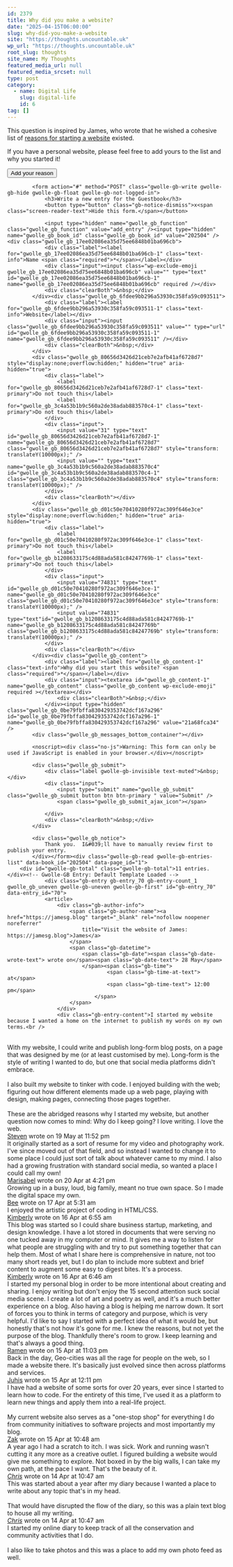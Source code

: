 ```yaml
---
id: 2379
title: Why did you make a website?
date: "2025-04-15T06:00:00"
slug: why-did-you-make-a-website
site: "https://thoughts.uncountable.uk"
wp_url: "https://thoughts.uncountable.uk"
root_slug: thoughts
site_name: My Thoughts
featured_media_url: null
featured_media_srcset: null
type: post
category:
  - name: Digital Life
    slug: digital-life
    id: 6
tag: []
---
```



<p>This question is inspired by James, who wrote that he wished a cohesive list of <a href="https://jamesg.blog/2025/04/13/what-we-see-in-our-websites">reasons for starting a website</a> existed.</p>



<p>If you have a personal website, please feel free to add yours to the list and why you started it!</p>


<div class="gwolle-gb"><div class="gwolle_gb_messages_top_container"></div>
	                <div class="gwolle-gb-write-button">
	                        <input type="button" name="gwolle-gb-write-button" class="button btn btn-default" value="Add your reason" />
	                </div>
					
			<form action="#" method="POST" class="gwolle-gb-write gwolle-gb-hide gwolle-gb-float gwolle-gb-not-logged-in">
				<h3>Write a new entry for the Guestbook</h3>
				<button type="button" class="gb-notice-dismiss">x<span class="screen-reader-text">Hide this form.</span></button>
			
				<input type="hidden" name="gwolle_gb_function" class="gwolle_gb_function" value="add_entry" /><input type="hidden" name="gwolle_gb_book_id" class="gwolle_gb_book_id" value="202504" /><div class="gwolle_gb_17ee02086ea35d75ee6848b01ba696cb">
				<div class="label"><label for="gwolle_gb_17ee02086ea35d75ee6848b01ba696cb-1" class="text-info">Name <span class="required">*</span></label></div>
				<div class="input"><input class="wp-exclude-emoji gwolle_gb_17ee02086ea35d75ee6848b01ba696cb" value="" type="text" id="gwolle_gb_17ee02086ea35d75ee6848b01ba696cb-1" name="gwolle_gb_17ee02086ea35d75ee6848b01ba696cb" required /></div>
				<div class="clearBoth">&nbsp;</div>
			</div><div class="gwolle_gb_6fdee9bb296a53930c358fa59c093511">
				<div class="label"><label for="gwolle_gb_6fdee9bb296a53930c358fa59c093511-1" class="text-info">Website</label></div>
				<div class="input"><input class="gwolle_gb_6fdee9bb296a53930c358fa59c093511" value="" type="url" id="gwolle_gb_6fdee9bb296a53930c358fa59c093511-1" name="gwolle_gb_6fdee9bb296a53930c358fa59c093511" /></div>
				<div class="clearBoth">&nbsp;</div>
			</div>
			<div class="gwolle_gb_80656d3426d21ceb7e2afb41af6728d7" style="display:none;overflow:hidden;" hidden="true" aria-hidden="true">
				<div class="label">
					<label for="gwolle_gb_80656d3426d21ceb7e2afb41af6728d7-1" class="text-primary">Do not touch this</label>
					<label for="gwolle_gb_3c4a53b1b9c560a2de38adab883570c4-1" class="text-primary">Do not touch this</label>
				</div>
				<div class="input">
					<input value="31" type="text" id="gwolle_gb_80656d3426d21ceb7e2afb41af6728d7-1" name="gwolle_gb_80656d3426d21ceb7e2afb41af6728d7" class="gwolle_gb_80656d3426d21ceb7e2afb41af6728d7" style="transform: translateY(10000px);" />
					<input value="" type="text" name="gwolle_gb_3c4a53b1b9c560a2de38adab883570c4" id="gwolle_gb_3c4a53b1b9c560a2de38adab883570c4-1" class="gwolle_gb_3c4a53b1b9c560a2de38adab883570c4" style="transform: translateY(10000px);" />
				</div>
				<div class="clearBoth"></div>
			</div>
			<div class="gwolle_gb_d01c50e70410280f972ac309f646e3ce" style="display:none;overflow:hidden;" hidden="true" aria-hidden="true">
				<div class="label">
					<label for="gwolle_gb_d01c50e70410280f972ac309f646e3ce-1" class="text-primary">Do not touch this</label>
					<label for="gwolle_gb_b1208633175c4d88ada581c84247769b-1" class="text-primary">Do not touch this</label>
				</div>
				<div class="input">
					<input value="74831" type="text" id="gwolle_gb_d01c50e70410280f972ac309f646e3ce-1" name="gwolle_gb_d01c50e70410280f972ac309f646e3ce" class="gwolle_gb_d01c50e70410280f972ac309f646e3ce" style="transform: translateY(10000px);" />
					<input value="74831" type="text"id="gwolle_gb_b1208633175c4d88ada581c84247769b-1" name="gwolle_gb_b1208633175c4d88ada581c84247769b" class="gwolle_gb_b1208633175c4d88ada581c84247769b" style="transform: translateY(10000px);" />
				</div>
				<div class="clearBoth"></div>
			</div><div class="gwolle_gb_content">
				<div class="label"><label for="gwolle_gb_content-1" class="text-info">Why did you start this website? <span class="required">*</span></label></div>
				<div class="input"><textarea id="gwolle_gb_content-1" name="gwolle_gb_content" class="gwolle_gb_content wp-exclude-emoji" required ></textarea></div>
					<div class="clearBoth">&nbsp;</div>
				</div><input type="hidden" class="gwolle_gb_0be79fbffa830429353742dcf167a296" id="gwolle_gb_0be79fbffa830429353742dcf167a296-1" name="gwolle_gb_0be79fbffa830429353742dcf167a296" value="21a68fca34" />
			<div class="gwolle_gb_messages_bottom_container"></div>

			<noscript><div class="no-js">Warning: This form can only be used if JavaScript is enabled in your browser.</div></noscript>

			<div class="gwolle_gb_submit">
				<div class="label gwolle-gb-invisible text-muted">&nbsp;</div>
				<div class="input">
					<input type="submit" name="gwolle_gb_submit" class="gwolle_gb_submit button btn btn-primary " value="Submit" />
					<span class="gwolle_gb_submit_ajax_icon"></span>
			
				</div>
				<div class="clearBoth">&nbsp;</div>
			</div>

			<div class="gwolle_gb_notice">
				Thank you.  I&#039;ll have to manually review first to publish your entry.
			</div></form><div class="gwolle-gb-read gwolle-gb-entries-list" data-book_id="202504" data-page_id="1">
		<div id="gwolle-gb-total" class="gwolle-gb-total">11 entries.</div><!-- Gwolle-GB Entry: Default Template Loaded -->
				<div class="gb-entry gb-entry_70 gb-entry-count_1 gwolle_gb_uneven gwolle-gb-uneven gwolle-gb-first" id="gb-entry_70" data-entry_id="70">
				<article>
					<div class="gb-author-info">
						<span class="gb-author-name"><a href="https://jamesg.blog" target="_blank" rel="nofollow noopener noreferrer"
							title="Visit the website of James: https://jamesg.blog">James</a>
						</span>
						<span class="gb-datetime">
							<span class="gb-date"><span class="gb-date-wrote-text"> wrote on</span><span class="gb-date-text"> 28 May</span>
							</span><span class="gb-time">
									<span class="gb-time-at-text"> at</span>
									<span class="gb-time-text"> 12:00 pm</span>
								</span>
						</span> 
					</div>
					<div class="gb-entry-content">I started my website because I wanted a home on the internet to publish my words on my own terms.<br />
<br />
With my website, I could write and publish long-form blog posts, on a page that was designed by me (or at least customised by me). Long-form is the style of writing I wanted to do, but one that social media platforms didn&#039;t embrace.<br />
<br />
I also built my website to tinker with code. I enjoyed building with the web; figuring out how different elements made up a web page, playing with design, making pages, connecting those pages together.<br />
<br />
These are the abridged reasons why I started my website, but another question now comes to mind: Why do I keep going? I love writing. I love the web.
					</div>
				</article>
			</div>
			<div class="gb-entry gb-entry_66 gb-entry-count_2 gwolle_gb_even gwolle-gb-even" id="gb-entry_66" data-entry_id="66">
				<article>
					<div class="gb-author-info">
						<span class="gb-author-name"><a href="https://tanzi-media.com/" target="_blank" rel="nofollow noopener noreferrer"
							title="Visit the website of Steven: https://tanzi-media.com/">Steven</a>
						</span>
						<span class="gb-datetime">
							<span class="gb-date"><span class="gb-date-wrote-text"> wrote on</span><span class="gb-date-text"> 19 May</span>
							</span><span class="gb-time">
									<span class="gb-time-at-text"> at</span>
									<span class="gb-time-text"> 11:52 pm</span>
								</span>
						</span> 
					</div>
					<div class="gb-entry-content">It originally started as a sort of resume for my video and photography work. I&#039;ve since moved out of that field, and so instead I wanted to change it to some place I could just sort of talk about whatever came to my mind. I also had a growing frustration with standard social media, so wanted a place I could call my own!
					</div>
				</article>
			</div>
			<div class="gb-entry gb-entry_62 gb-entry-count_3 gwolle_gb_uneven gwolle-gb-uneven" id="gb-entry_62" data-entry_id="62">
				<article>
					<div class="gb-author-info">
						<span class="gb-author-name"><a href="https://marisabel.nl" target="_blank" rel="nofollow noopener noreferrer"
							title="Visit the website of Marisabel: https://marisabel.nl">Marisabel</a>
						</span>
						<span class="gb-datetime">
							<span class="gb-date"><span class="gb-date-wrote-text"> wrote on</span><span class="gb-date-text"> 20 Apr</span>
							</span><span class="gb-time">
									<span class="gb-time-at-text"> at</span>
									<span class="gb-time-text"> 4:21 pm</span>
								</span>
						</span> 
					</div>
					<div class="gb-entry-content">Growing up in a busy, loud, big family, meant no true own space. So I made the digital space my own.
					</div>
				</article>
			</div>
			<div class="gb-entry gb-entry_61 gb-entry-count_4 gwolle_gb_even gwolle-gb-even" id="gb-entry_61" data-entry_id="61">
				<article>
					<div class="gb-author-info">
						<span class="gb-author-name"><a href="https://splendide-mendax.com/" target="_blank" rel="nofollow noopener noreferrer"
							title="Visit the website of Bee: https://splendide-mendax.com/">Bee</a>
						</span>
						<span class="gb-datetime">
							<span class="gb-date"><span class="gb-date-wrote-text"> wrote on</span><span class="gb-date-text"> 17 Apr</span>
							</span><span class="gb-time">
									<span class="gb-time-at-text"> at</span>
									<span class="gb-time-text"> 5:31 am</span>
								</span>
						</span> 
					</div>
					<div class="gb-entry-content">I enjoyed the artistic project of coding in HTML/CSS.
					</div>
				</article>
			</div>
			<div class="gb-entry gb-entry_60 gb-entry-count_5 gwolle_gb_uneven gwolle-gb-uneven" id="gb-entry_60" data-entry_id="60">
				<article>
					<div class="gb-author-info">
						<span class="gb-author-name"><a href="https://blog.realcreate.studio" target="_blank" rel="nofollow noopener noreferrer"
							title="Visit the website of Kimberly: https://blog.realcreate.studio">Kimberly</a>
						</span>
						<span class="gb-datetime">
							<span class="gb-date"><span class="gb-date-wrote-text"> wrote on</span><span class="gb-date-text"> 16 Apr</span>
							</span><span class="gb-time">
									<span class="gb-time-at-text"> at</span>
									<span class="gb-time-text"> 6:55 am</span>
								</span>
						</span> 
					</div>
					<div class="gb-entry-content">This blog was started so I could share business startup, marketing, and design knowledge. I have a lot stored in documents that were serving no one tucked away in my computer or mind. It gives me a way to listen for what people are struggling with and try to put something together that can help them. Most of what I share here is comprehensive in nature, not too many short reads yet, but I do plan to include more subtext and brief content to augment some easy to digest bites. It&#039;s a process.
					</div>
				</article>
			</div>
			<div class="gb-entry gb-entry_59 gb-entry-count_6 gwolle_gb_even gwolle-gb-even" id="gb-entry_59" data-entry_id="59">
				<article>
					<div class="gb-author-info">
						<span class="gb-author-name"><a href="https://iamkimberly.org" target="_blank" rel="nofollow noopener noreferrer"
							title="Visit the website of Kimberly: https://iamkimberly.org">Kimberly</a>
						</span>
						<span class="gb-datetime">
							<span class="gb-date"><span class="gb-date-wrote-text"> wrote on</span><span class="gb-date-text"> 16 Apr</span>
							</span><span class="gb-time">
									<span class="gb-time-at-text"> at</span>
									<span class="gb-time-text"> 6:46 am</span>
								</span>
						</span> 
					</div>
					<div class="gb-entry-content">I started my personal blog in order to be more intentional about creating and sharing. I enjoy writing but don&#039;t enjoy the 15 second attention suck social media scene. I create a lot of art and poetry as well, and it&#039;s a much better experience on a blog. Also having a blog is helping me narrow down. It sort of forces you to think in terms of category and purpose, which is very helpful. I&#039;d like to say I started with a perfect idea of what it would be, but honestly that&#039;s not how it&#039;s gone for me. I knew the reasons, but not yet the purpose of the blog. Thankfully there&#039;s room to grow. I keep learning and that&#039;s always a good thing.
					</div>
				</article>
			</div>
			<div class="gb-entry gb-entry_58 gb-entry-count_7 gwolle_gb_uneven gwolle-gb-uneven" id="gb-entry_58" data-entry_id="58">
				<article>
					<div class="gb-author-info">
						<span class="gb-author-name"><a href="https://www.lameazoid.com" target="_blank" rel="nofollow noopener noreferrer"
							title="Visit the website of Ramen: https://www.lameazoid.com">Ramen</a>
						</span>
						<span class="gb-datetime">
							<span class="gb-date"><span class="gb-date-wrote-text"> wrote on</span><span class="gb-date-text"> 15 Apr</span>
							</span><span class="gb-time">
									<span class="gb-time-at-text"> at</span>
									<span class="gb-time-text"> 11:03 pm</span>
								</span>
						</span> 
					</div>
					<div class="gb-entry-content">Back in the day, Geo-cities was all the rage for people on the web, so I made a website there.  It&#039;s basically just evolved since then across platforms and services.
					</div>
				</article>
			</div>
			<div class="gb-entry gb-entry_57 gb-entry-count_8 gwolle_gb_even gwolle-gb-even" id="gb-entry_57" data-entry_id="57">
				<article>
					<div class="gb-author-info">
						<span class="gb-author-name"><a href="https://hamatti.org" target="_blank" rel="nofollow noopener noreferrer"
							title="Visit the website of Juhis: https://hamatti.org">Juhis</a>
						</span>
						<span class="gb-datetime">
							<span class="gb-date"><span class="gb-date-wrote-text"> wrote on</span><span class="gb-date-text"> 15 Apr</span>
							</span><span class="gb-time">
									<span class="gb-time-at-text"> at</span>
									<span class="gb-time-text"> 12:11 pm</span>
								</span>
						</span> 
					</div>
					<div class="gb-entry-content">I have had a website of some sorts for over 20 years, ever since I started to learn how to code. For the entirety of this time, I&#039;ve used it as a platform to learn new things and apply them into a real-life project.<br />
<br />
My current website also serves as a &#034;one-stop shop&#034; for everything I do from community initiatives to software projects and most importantly my blog.
					</div>
				</article>
			</div>
			<div class="gb-entry gb-entry_56 gb-entry-count_9 gwolle_gb_uneven gwolle-gb-uneven" id="gb-entry_56" data-entry_id="56">
				<article>
					<div class="gb-author-info">
						<span class="gb-author-name"><a href="https://html-chunder.neocities.org/" target="_blank" rel="nofollow noopener noreferrer"
							title="Visit the website of Zak: https://html-chunder.neocities.org/">Zak</a>
						</span>
						<span class="gb-datetime">
							<span class="gb-date"><span class="gb-date-wrote-text"> wrote on</span><span class="gb-date-text"> 15 Apr</span>
							</span><span class="gb-time">
									<span class="gb-time-at-text"> at</span>
									<span class="gb-time-text"> 10:48 am</span>
								</span>
						</span> 
					</div>
					<div class="gb-entry-content">A year ago I had a scratch to itch. I was sick. Work and running wasn&#039;t cutting it any more as a creative outlet. I figured building a website would give me something to explore. Not boxed in by the big walls, I can take my own path, at the pace I want. That&#039;s the beauty of it.
					</div>
				</article>
			</div>
			<div class="gb-entry gb-entry_55 gb-entry-count_10 gwolle_gb_even gwolle-gb-even" id="gb-entry_55" data-entry_id="55">
				<article>
					<div class="gb-author-info">
						<span class="gb-author-name"><a href="https://thoughts.uncountable.uk" target="_blank" rel="nofollow noopener noreferrer"
							title="Visit the website of Chris: https://thoughts.uncountable.uk"><i class="gb-moderator">Chris</i></a>
						</span>
						<span class="gb-datetime">
							<span class="gb-date"><span class="gb-date-wrote-text"> wrote on</span><span class="gb-date-text"> 14 Apr</span>
							</span><span class="gb-time">
									<span class="gb-time-at-text"> at</span>
									<span class="gb-time-text"> 10:47 am</span>
								</span>
						</span> 
					</div>
					<div class="gb-entry-content">This was started about a year after my diary because I wanted a place to write about any topic that&#039;s in my head.<br />
<br />
That would have disrupted the flow of the diary, so this was a plain text blog to house all my writing.
					</div>
				</article>
			</div>
			<div class="gb-entry gb-entry_54 gb-entry-count_11 gwolle_gb_uneven gwolle-gb-uneven" id="gb-entry_54" data-entry_id="54">
				<article>
					<div class="gb-author-info">
						<span class="gb-author-name"><a href="https://thoughts.uncountable.uk" target="_blank" rel="nofollow noopener noreferrer"
							title="Visit the website of Chris: https://thoughts.uncountable.uk"><i class="gb-moderator">Chris</i></a>
						</span>
						<span class="gb-datetime">
							<span class="gb-date"><span class="gb-date-wrote-text"> wrote on</span><span class="gb-date-text"> 14 Apr</span>
							</span><span class="gb-time">
									<span class="gb-time-at-text"> at</span>
									<span class="gb-time-text"> 10:47 am</span>
								</span>
						</span> 
					</div>
					<div class="gb-entry-content">I started my online diary to keep track of all the conservation and community activities that I do.<br />
<br />
I also like to take photos and this was a place to add my own photo feed as well.
					</div>
				</article>
			</div>
			</div></div>
